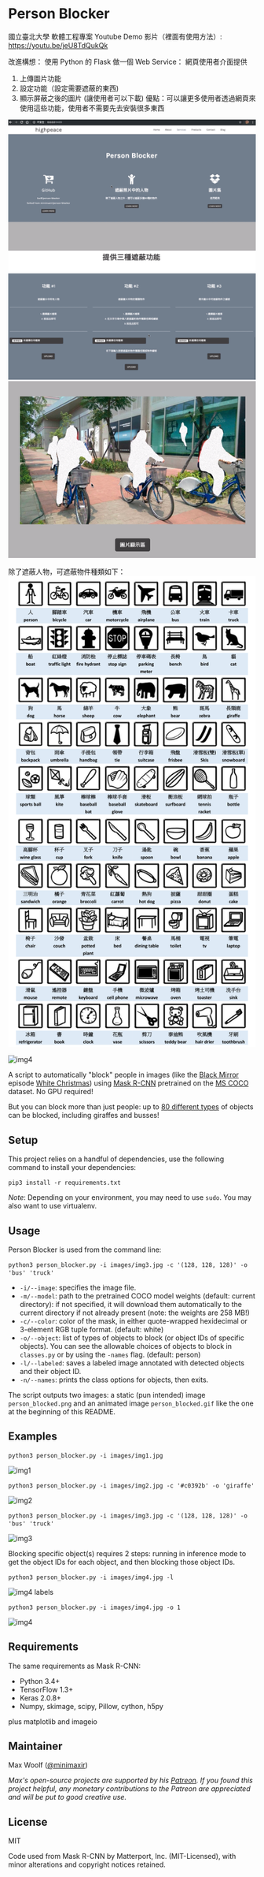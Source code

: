 # Person Blocker
國立臺北大學 軟體工程專案
Youtube Demo 影片（裡面有使用方法）:
https://youtu.be/jeU8TdQukQk

改進構想：
使用 Python 的 Flask 做一個 Web Service：
網頁使用者介面提供
1.  上傳圖片功能
2.  設定功能（設定需要遮蔽的東西)
3.  顯示屏蔽之後的圖片 (讓使用者可以下載)
優點：可以讓更多使用者透過網頁來使用這些功能，使用者不需要先去安裝很多東西

![img4](example_output/demo1.png)
![img4](example_output/demo2.png)
![img4](example_output/demo3.png)

除了遮蔽人物，可遮蔽物件種類如下：
![img4](example_output/class.png)

![img4](example_output/img4_blocked.gif)

A script to automatically "block" people in images (like the [Black Mirror](https://en.wikipedia.org/wiki/Black_Mirror) episode [White Christmas](https://en.wikipedia.org/wiki/White_Christmas_(Black_Mirror))) using [Mask R-CNN](https://github.com/matterport/Mask_RCNN) pretrained on the [MS COCO](https://arxiv.org/abs/1405.0312) dataset. No GPU required!

But you can block more than just people: up to [80 different types](https://github.com/minimaxir/person-blocker/blob/master/classes.py) of objects can be blocked, including giraffes and busses!

## Setup

This project relies on a handful of dependencies, use the following command to install your dependencies:

```shell
pip3 install -r requirements.txt
```

_Note_: Depending on your environment, you may need to use `sudo`. You may also want to use virtualenv.

## Usage

Person Blocker is used from the command line:

```shell
python3 person_blocker.py -i images/img3.jpg -c '(128, 128, 128)' -o 'bus' 'truck'
```

* `-i/--image`: specifies the image file.
* `-m/--model`: path to the pretrained COCO model weights (default: current directory): if not specified, it will download them automatically to the current directory if not already present (note: the weights are 258 MB!)
* `-c/--color`: color of the mask, in either quote-wrapped hexidecimal or 3-element RGB tuple format. (default: white)
* `-o/--object`: list of types of objects to block (or object IDs of specific objects). You can see the allowable choices of objects to block in `classes.py` or by using the `-names` flag. (default: person)
* `-l/--labeled`: saves a labeled image annotated with detected objects and their object ID.
* `-n/--names`: prints the class options for objects, then exits.

The script outputs two images: a static (pun intended) image `person_blocked.png` and an animated image `person_blocked.gif` like the one at the beginning of this README.

## Examples

```shell
python3 person_blocker.py -i images/img1.jpg
```

![img1](example_output/img1_blocked.png)

```shell
python3 person_blocker.py -i images/img2.jpg -c '#c0392b' -o 'giraffe'
```

![img2](example_output/img2_blocked.png)

```shell
python3 person_blocker.py -i images/img3.jpg -c '(128, 128, 128)' -o 'bus' 'truck'
```

![img3](example_output/img3_blocked.png)

Blocking specific object(s) requires 2 steps: running in inference mode to get the object IDs for each object, and then blocking those object IDs.

```shell
python3 person_blocker.py -i images/img4.jpg -l
```

![img4 labels](example_output/img4_labels.png)

```shell
python3 person_blocker.py -i images/img4.jpg -o 1
```

![img4](example_output/img4_blocked.png)

## Requirements

The same requirements as Mask R-CNN:
* Python 3.4+
* TensorFlow 1.3+
* Keras 2.0.8+
* Numpy, skimage, scipy, Pillow, cython, h5py

plus matplotlib and imageio

## Maintainer

Max Woolf ([@minimaxir](http://minimaxir.com))

*Max's open-source projects are supported by his [Patreon](https://www.patreon.com/minimaxir). If you found this project helpful, any monetary contributions to the Patreon are appreciated and will be put to good creative use.*

## License

MIT

Code used from Mask R-CNN by Matterport, Inc. (MIT-Licensed), with minor alterations and copyright notices retained.
